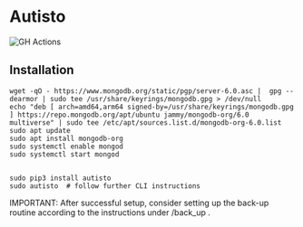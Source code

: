 # Autisto
![GH Actions](https://github.com/jan-grzybek/autisto/actions/workflows/python-package.yml/badge.svg)
## Installation
```
wget -qO - https://www.mongodb.org/static/pgp/server-6.0.asc |  gpg --dearmor | sudo tee /usr/share/keyrings/mongodb.gpg > /dev/null
echo "deb [ arch=amd64,arm64 signed-by=/usr/share/keyrings/mongodb.gpg ] https://repo.mongodb.org/apt/ubuntu jammy/mongodb-org/6.0 multiverse" | sudo tee /etc/apt/sources.list.d/mongodb-org-6.0.list
sudo apt update
sudo apt install mongodb-org
sudo systemctl enable mongod
sudo systemctl start mongod


sudo pip3 install autisto
sudo autisto  # follow further CLI instructions
```
IMPORTANT: After successful setup, consider setting up the back-up routine according to the instructions under /back_up .
